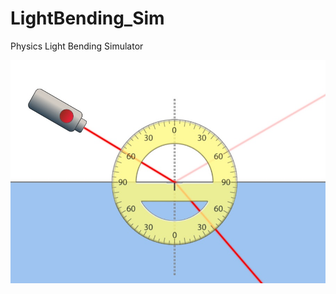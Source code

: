 # LightBending_Sim
Physics Light Bending Simulator 

![Screenshot](https://github.com/meirbnb/LightBending_Sim/blob/main/img/screenshot.jpg)
